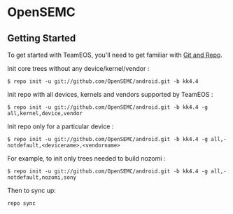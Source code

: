 OpenSEMC
===========


Getting Started
---------------

To get started with TeamEOS, you'll need to get
familiar with [Git and Repo](http://source.android.com/source/using-repo.html).

Init core trees without any device/kernel/vendor :

    $ repo init -u git://github.com/OpenSEMC/android.git -b kk4.4

Init repo with all devices, kernels and vendors supported by TeamEOS :

    $ repo init -u git://github.com/OpenSEMC/android.git -b kk4.4 -g all,kernel,device,vendor

Init repo only for a particular device :

    $ repo init -u git://github.com/OpenSEMC/android.git -b kk4.4 -g all,-notdefault,<devicename>,<vendorname>

For example, to init only trees needed to build nozomi :

    $ repo init -u git://github.com/OpenSEMC/android.git -b kk4.4 -g all,-notdefault,nozomi,sony


Then to sync up:

    repo sync
